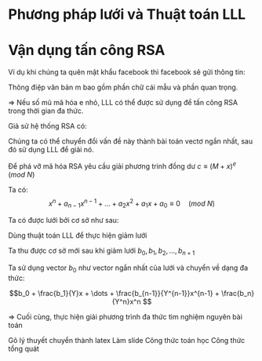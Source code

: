 # Phương pháp lưới và Thuật toán LLL

<!--! Định nghĩa Phương pháp lưới -->

<!-- Lý thuyết về lưới = cơ sở.... -->
<!-- -->
<!-- x_1 , x_2 ,... , x_n độc lập tuyến tính -->
<!-- -->
<!-- x_1 , x_2 ,... , x_n tạo thành các vector cơ sở -->
<!-- -->
<!-- Lưới tập hợp tất cả các tổ hợp tuyến tính của các vector cơ sở đó với hệ số nguyên: L = a_1 x_1 + a_2 x_2 + ... + a_n x_n -->

<!-- \begin{frame}{Định nghĩa} -->
<!-- \begin{block}{Cơ sở của không gian vector} -->
<!-- Cho \(n \geq 1 \), \(\{x_1, x_2, \ldots, x_n\}\) là một cơ sở của \(\mathbb{R}^n\). -->
<!-- Lưới \(n \) chiều với cơ sở \(\{x_1, x_2, \ldots, x_n\}\) -->
<!-- là tập hợp \(L \) tất cả các tổ hợp tuyến tính của các vector cơ sở đó với hệ số nguyên: -->
<!-- -->
<!-- \begin{equation} -->
<!-- L = \{a_1 x_1 + a_2 x_2 + \ldots + a_n x_n \mid a_i \in \mathbb{Z} \} -->
<!-- \end{equation} -->
<!-- -->
<!-- Các vector \(\{x_1, x_2, \ldots, x_n\}\) được gọi là cơ sở của lưới. -->
<!-- \end{block} -->
<!-- \end{frame} -->

<!-- ! Ví dụ lưới 2 chiều -->
<!-- https://www.youtube.com/watch?v=UU2EaVXkKLY&list=PL6hzlGxGIS1A-o2pQVXK-Z2qOBOvZ1XbZ -->
<!--@ Ví dụ ảnh lưới 2 chiều b1,b2 =>3 4 5 6 7 -->

<!-- ? Nguyên, +-1, det, -->

<!-- !Ứng dụng, mở đầu, .... -->
<!-- -->

<!-- \section{Phương pháp lưới} -->
<!-- \begin{frame}{Phương pháp lưới} -->
<!-- \begin{itemize} -->
<!-- \item Phương pháp lưới là một lĩnh vực trong toán học có liên quan đến việc nghiên cứu các cấu trúc đại số và hình học của các mạng lưới được phát triển từ những năm 1940. -->
<!-- \item Phương pháp lưới được sử dụng trong nhiều lĩnh vực: -->
<!-- \begin{itemize} -->
<!-- \item Lĩnh vực xấp xỉ số đại số -->
<!-- \item Lĩnh vực mật mã học -->
<!-- \item Lĩnh vực khoa học máy tính -->
<!-- \item Lĩnh vực kỹ thuật thông tin -->
<!-- \end{itemize} -->
<!-- \end{itemize} -->
<!-- \end{frame} -->

<!-- !Bài toán tìm vector ngắn nhất (Shortest Vector Problem - SVP) -->

<!--! Độ dài =..... -->
<!-- \begin{frame}{Vector ngắn nhất} -->
<!-- -->
<!-- \begin{itemize} -->
<!-- \item Độ dài vector $v = (v_1, v_2, \dots, v_n)$ là: -->
<!-- -->
<!-- $$\|v\| = (v_1^2 + v_2^2 + \dots + v_n^2)^{\tfrac{1}{2}}$$ -->
<!-- -->
<!-- -->
<!-- \end{itemize} -->
<!-- -->
<!-- \end{frame} -->

<!-- @ Có nhiều vector ngắn nhất khi đi tìm gần như ngắn nhất (vì theo tg đa thức) -->
<!-- @ Là vector đầu tiên (Chưa học LLL?????) + chứng minh -->

<!-- Thuật toán LLL -->
<!-- Ngắn hơn + trực giao hơn -->

<!-- Gram-Schmidt: -->
<!--Nếu $x_1, x_2, \dots, x_n$ là một cơ sở của lưới $L$ thì sau khi trực giao hóa ta thu được các vector $x_1^*, x_2^*, \dots, x_n^*$ có thể không nằm trong lưới $L$. -->
<!-- Vì num là phân số.... -->

<!-- 2 chiều -->
<!-- n chiều -->
<!-- Thuật toán LLL giảm lưới -->

# Vận dụng tấn công RSA

<!--! Giới thiệu bài toán -->

Ví dụ khi chúng ta quên mật khẩu facebook thì facebook sẽ gửi thông tin:

<!-- Mật khẩu mới của bạn là ***** -->
<!-- ảnh -->

Thông điệp văn bản m bao gồm phần chữ cái mẫu và phần quan trọng.

=> Nếu số mũ mã hóa e nhỏ, LLL có thể được sử dụng để tấn công RSA trong thời gian đa thức.

<!--! Bài toán -->

Giả sử hệ thống RSA có:

<!-- Khóa công khai n, e -->
<!-- Bản rõ có dạng $m = t + x$ -->

<!-- t là phần mẫu cố định đã biết -->
<!-- x là phần quan trọng thỏa mãn $|x| \leq Y$ với Y nguyên -->

<!-- Để phá vỡ mã hóa RSA ta cần giải x trong bài toán: -->
<!-- c = (T + x) ^ e mod N -->

Chúng ta có thể chuyển đổi vấn đề này thành bài toán vectơ ngắn nhất, sau đó sử dụng LLL để giải nó.

<!-- @ Thống nhất kí hiệu và biến -->
<!-- @ Thống nhất kí hiệu và biến -->

<!--! Phương pháp lưới -->

Để phá vỡ mã hóa RSA yêu cầu giải phương trình đồng dư $c \equiv (M + x)^e \quad (mod \ N)$

Ta có:
$$x^n + a_{n-1}x^{n-1} + \dots + a_2x^2 + a_1x + a_0 \equiv 0 \quad (mod \ N) $$

Ta có được lưới bởi cơ sở như sau:

<!-- $$
\begin{aligned}
&\Vec{v_1} = (N, 0, 0, \dots, 0, 0)\\
&\Vec{v_2} = (0, YN, 0, \dots, 0, 0)\\
&\vdots\\
&\Vec{v_n} = (0, 0, 0, \dots, Y^{n-1}N, 0)\\
&\Vec{v_{n+1} = (a_0, a_1Y, \dots, a_{n-1}Y^{n-1}, Y^{n})}
\end{aligned}
$$ -->

<!-- @ Tại sao lại có công thức lưới qui định ntn? -->

<!-- !Thực hiện giảm lưới -->

Dùng thuật toán LLL để thực hiện giảm lưới

Ta thu được cơ sở mới sau khi giảm lưới $b_0, b_1, b_2, \dots, b_{n+1}$

<!-- !Tìm vector ngắn nhất -->

Ta sử dụng vector $b_0$ như vector ngắn nhất của lưới và chuyển về dạng đa thức:

<!-- @ chia cho m^xxxxxx -->

$$b_0 + \frac{b_1}{Y}x + \dots + \frac{b_{n-1}}{Y^{n-1}}x^{n-1} + \frac{b_n}{Y^n}x^n $$

=> Cuối cùng, thực hiện giải phương trình đa thức tìm nghiệm nguyên bài toán

<!-- @tìm đc x1 x2 x3 xét thêm x<y để suy ra x -->

<!--@ Gauuusss... -->

<!-- !Ví dụ: https://www.youtube.com/watch?v=vxS0DZE_Lvs -->

<!-- det L = |det(x_1, x_2,..., x_n)| -->

<!-- Bổ đề trang 26???? -->

<!-- Định thức của một lưới không phụ thuộc vào cách chọn cơ sở. -->

<!-- Gram-Schmidt -->

<!-- chuyển một cơ sở bất kỳ thành một cơ sở trực giao -->

<!-- là kỹ thuật quan trọng trong thuật toán LLL -->

<!-- trang 40 -->

<!-- @ -->
<!-- # -->

Gõ lý thuyết
chuyển thành latex
Làm slide
Công thức toán học
Công thức tổng quát